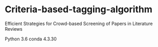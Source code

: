 # Criteria-based-tagging-algorithm
Efficient Strategies for Crowd-based Screening of Papers in Literature Reviews

Python 3.6
conda 4.3.30